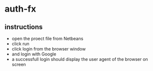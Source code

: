 # auth-fx

## instructions


* open the proect file from Netbeans 
* click run 
* click login from the browser window
* and login with Google
* a successfull login should display the user agent of the browser on screen 
